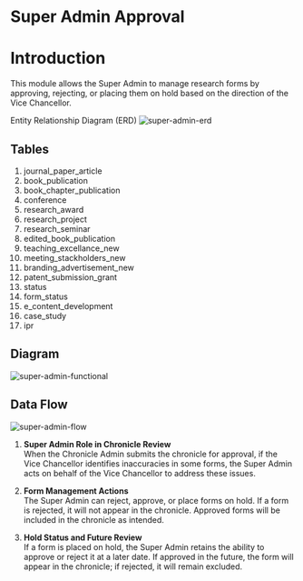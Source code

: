 ﻿


# Super Admin Approval

# Introduction

This module allows the Super Admin to manage research forms by approving, rejecting, or placing them on hold based on the direction of the Vice Chancellor.

Entity Relationship Diagram (ERD)
<img src="https://i.ibb.co/Rpyy1TS/super-admin-erd.png" alt="super-admin-erd" border="0">
## Tables

1. journal_paper_article
2. book_publication
3. book_chapter_publication
4. conference
5. research_award
6. research_project
7. research_seminar
8. edited_book_publication
9. teaching_excellance_new
10. meeting_stackholders_new
11. branding_advertisement_new
12. patent_submission_grant
13. status
14. form_status 
15. e_content_development
16. case_study
17. ipr

## Diagram

<img src="https://i.ibb.co/HT5b5Ym/super-admin-functional.png" alt="super-admin-functional" border="0">

## Data Flow
<img src="https://i.ibb.co/RpMP8dS/super-admin-flow.png" alt="super-admin-flow" border="0"> 

1. **Super Admin Role in Chronicle Review**  
   When the Chronicle Admin submits the chronicle for approval, if the Vice Chancellor identifies inaccuracies in some forms, the Super Admin acts on behalf of the Vice Chancellor to address these issues.

2. **Form Management Actions**  
   The Super Admin can reject, approve, or place forms on hold. If a form is rejected, it will not appear in the chronicle. Approved forms will be included in the chronicle as intended.

3. **Hold Status and Future Review**  
   If a form is placed on hold, the Super Admin retains the ability to approve or reject it at a later date. If approved in the future, the form will appear in the chronicle; if rejected, it will remain excluded.


